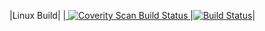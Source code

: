 |Linux Build|
|<a href="https://scan.coverity.com/projects/rorywalsh-cabaiste">
  <img alt="Coverity Scan Build Status"
       src="https://scan.coverity.com/projects/11367/badge.svg"/>
</a>|[![Build Status](https://travis-ci.org/rorywalsh/cabaiste.svg?branch=master)](https://travis-ci.org/rorywalsh/cabaiste)|

